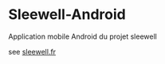 # Sleewell-Android
Application mobile Android du projet sleewell

see [sleewell.fr](www.sleewell.fr)
